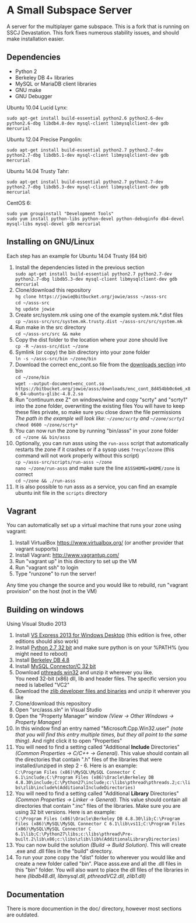 # A Small Subspace Server
A server for the multiplayer game subspace. This is a fork that is running on SSCJ Devastation. This fork fixes numerous stability issues, and should make installation easier.

## Dependencies
* Python 2
* Berkeley DB 4+ libraries
* MySQL or MariaDB client libraries
* GNU make
* GNU Debugger

Ubuntu 10.04 Lucid Lynx:
```
sudo apt-get install build-essential python2.6 python2.6-dev python2.6-dbg libdb4.8-dev mysql-client libmysqlclient-dev gdb mercurial
```

Ubuntu 12.04 Precise Pangolin:
```
sudo apt-get install build-essential python2.7 python2.7-dev python2.7-dbg libdb5.1-dev mysql-client libmysqlclient-dev gdb mercurial
```

Ubuntu 14.04 Trusty Tahr:
```
sudo apt-get install build-essential python2.7 python2.7-dev python2.7-dbg libdb5.3-dev mysql-client libmysqlclient-dev gdb mercurial
```

CentOS 6:
```
sudo yum groupinstall "Development Tools"
sudo yum install python-libs python-devel python-debuginfo db4-devel mysql-libs mysql-devel gdb mercurial
```

## Installing on GNU/Linux
Each step has an example for Ubuntu 14.04 Trusty (64 bit)

1. Install the dependencies listed in the previous section  
   `sudo apt-get install build-essential python2.7 python2.7-dev python2.7-dbg libdb5.3-dev mysql-client libmysqlclient-dev gdb mercurial`
2. Clone/download this repository  
   `hg clone https://jowie@bitbucket.org/jowie/asss ~/asss-src`  
   `cd ~/asss-src`  
   `hg update jowie`
3. Create src/system.mk using one of the example system.mk.*.dist files  
   `cp ~/asss-src/src/system.mk.trusty.dist ~/asss-src/src/system.mk`
4. Run make in the src directory  
   `cd ~/asss-src/src && make`
5. Copy the dist folder to the location where your zone should live  
   `cp -R ~/asss-src/dist ~/zone`
6. Symlink (or copy) the bin directory into your zone folder  
   `ln -s ~/asss-src/bin ~/zone/bin`
7. Download the correct enc_cont.so file from the [downloads section](downloads) into bin  
   `cd ~/zone/bin`  
   `wget --output-document=enc_cont.so https://bitbucket.org/jowie/asss/downloads/enc_cont_8d454bb0c6e6_x86_64-ubuntu-glibc-4.8.2.so`
8. Run "continuum.exe Z" on windows/wine and copy "scrty" and "scrty1" into the zone folder, overwriting the existing files
   You will have to keep these files private, so make sure you close down the file permissions  
    _The path in the example will look like: `~/zone/scrty` and `~/zone/scrty1`_  
   `chmod 0600 ~/zone/scrty*`
9. You can now run the zone by running "bin/asss" in your zone folder  
    `cd ~/zone && bin/asss`
10. Optionally, you can run asss using the `run-asss` script that automatically restarts the zone if it crashes or if a
    sysop uses `?recyclezone` (this command will not work properly without this script)  
    `cp ~/asss-src/scripts/run-asss ~/zone`  
    `nano ~/zone/run-asss` and make sure the line `ASSSHOME=$HOME/zone` is correct  
    `cd ~/zone && ./run-asss`
11. It is also possible to run asss as a service, you can find an example ubuntu init file in the `scripts` directory


## Vagrant
You can automatically set up a virtual machine that runs your zone using vagrant:

1. Install VirtualBox https://www.virtualbox.org/ (or another provider that vagrant supports)
2. Install Vagrant: http://www.vagrantup.com/
3. Run "vagrant up" in this directory to set up the VM
4. Run "vagrant ssh" to login
5. Type "runzone" to run the server!

Any time you change the source and you would like to rebuild, run "vagrant provision" on the host (not in the VM)


## Building on windows
Using Visual Studio 2013

1. Install [VS Express 2013 for Windows Desktop](https://www.visualstudio.com/products/visual-studio-express-vs) (this edition is free, other editions should also work)
2. Install [Python 2.7 32 bit](https://www.python.org/downloads/) and make sure python is on your %PATH% (you might need to reboot)
3. Install [Berkeley DB 4.8](http://www.oracle.com/technetwork/database/database-technologies/berkeleydb/downloads/index.html)
4. Install [MySQL Connector/C 32 bit](https://dev.mysql.com/downloads/connector/c/)
5. Download [pthreads win32](https://sourceware.org/pthreads-win32/) and unzip it wherever you like.  
   You need 32-bit (x86) dll, lib and header files. The specific version you need is labelled "VC2"
6. Download the [zlib developer files and binaries](http://gnuwin32.sourceforge.net/packages/zlib.htm) and unzip it wherever you like
7. Clone/download this repository
8. Open "src/asss.sln" in Visual Studio
9. Open the "Property Manager" window _(View -> Other Windows -> Property Manager)_
10. In this window find an entry named "Microsoft.Cpp.Win32.user" _(note that you will find this entry multiple times, but they all point to the same thing)_. And right click it to open "Properties"
11. You will need to find a setting called "Additional **Include** Directories" _(Common Properties -> C/C++ -> General)_. This value should contain all the directories that contain ".h" files of the libraries that were installed/unziped in step 2 - 6. Here is an example:  
    `C:\Program Files (x86)\MySQL\MySQL Connector C 6.1\include;C:\Program Files (x86)\Oracle\Berkeley DB 4.8.30\include;C:\Python27\include;c:\libs\pthread\pthreads.2;c:\libs\zlib\include%(AdditionalIncludeDirectories)`
12. You will need to find a setting called "Additional **Library** Directories" _(Common Properties -> Linker -> General)_. This value should contain all directories that contain ".inc" files of the libraries. Make sure you are using 32 bit versions. Here is an example:  
    `C:\Program Files (x86)\Oracle\Berkeley DB 4.8.30\lib;C:\Program Files (x86)\MySQL\MySQL Connector C 6.1\lib\vs11;C:\Program Files (x86)\MySQL\MySQL Connector C 6.1\lib;C:\Python27\libs;c:\libs\pthread\Pre-built.2\lib\x86;c:\libs\zlib\lib%(AdditionalLibraryDirectories)`
13. You can now build the solution _(Build -> Build Solution)_. This will create .exe and .dll files in the "build" directory.
14. To run your zone copy the "dist" folder to wherever you would like and create a new folder called "bin". Place asss.exe and all the .dll files in this "bin" folder. You will also want to place the dll files of the libraries in here _(libdb48.dll, libmysql.dll, pthreadVC2.dll, zlib1.dll)_

## Documentation
There is more documention in the doc/ directory, however most sections are outdated.
